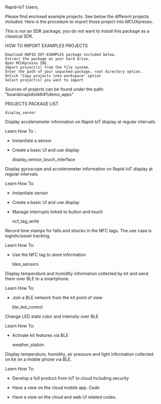 Rapid-IoT Users,

 

Please find enclosed example projects. See below the different projects included. Here is the procedure to import those project into MCUXpresso.

This is not an SDK package, you do not want to install this package as a classical SDK.

 
HOW TO IMPORT EXAMPLES PROJECTS

    Download RAPID-IOT-EXAMPLES package included below.
    Extract the package on your hard drive.
    Open MCUXpresso IDE.
    Import project(s) from the file system.
    Enter the path of your unpacked package, root directory option.
    Untick "Copy projects into workspace" option
    Select project(s) you want to import

 

Sources of projects can be found under the path: "boards\rapidiotk64f\demo_apps"

 
PROJECTS PACKAGE LIST

    display_sensor

Display accelerometer information on Rapid-IoT display at regular intervals.

Learn How To :

- Instantiate a sensor

- Create a basic UI and use display

 

    display_sensor_touch_interface

Display gyroscope and accelerometer information on Rapid-IoT display at regular intervals.

Learn How To:

- Instantiate sensor

- Create a basic UI and use display

- Manage interrupts linked to button and touch

 

    ncf_tag_write

Record time stamps for falls and shocks in the NFC tags. The use case is logistic/asset tracking.

Learn How To:

- Use the NFC tag to store information

 

    bles_sensors

Display temperature and humidity information collected by kit and send them over BLE to a smartphone.

Learn How To:

- Join a BLE network from the kit point of view

 

    ble_led_control

Change LED state color and intensity over BLE

Learn How To:

- Activate kit features via BLE

 

    weather_station

Display temperature, humidity, air pressure and light information collected on kit on a mobile phone via BLE.

Learn How To:

- Develop a full product from IoT to cloud including security

- Have a view on the cloud mobile app. Code

- Have a view on the cloud and web UI related codes.

